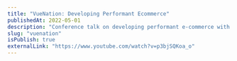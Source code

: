 ```yaml
---
title: "VueNation: Developing Performant Ecommerce"
publishedAt: 2022-05-01
description: "Conference talk on developing performant e-commerce with Shopfify"
slug: "vuenation"
isPublish: true
externalLink: "https://www.youtube.com/watch?v=p3bjSQKoa_o"
---
```

